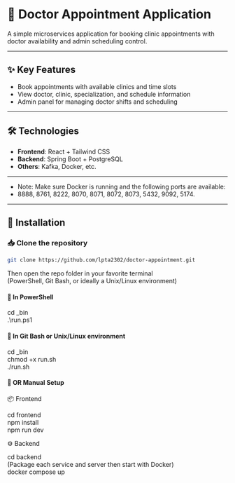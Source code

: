 # 🏥 Doctor Appointment Application

A simple microservices application for booking clinic appointments with doctor availability and admin scheduling control.

---

## ✨ Key Features

- Book appointments with available clinics and time slots  
- View doctor, clinic, specialization, and schedule information  
- Admin panel for managing doctor shifts and scheduling

---

## 🛠️ Technologies

- **Frontend**: React + Tailwind CSS  
- **Backend**: Spring Boot + PostgreSQL  
- **Others**: Kafka, Docker, etc.

---

* Note: Make sure Docker is running and the following ports are available: 
* 8888, 8761, 8222, 8070, 8071, 8072, 8073, 5432, 9092, 5174. 

---

## 🚀 Installation

### 📥 Clone the repository
```bash
git clone https://github.com/lpta2302/doctor-appointment.git
```
Then open the repo folder in your favorite terminal  
(PowerShell, Git Bash, or ideally a Unix/Linux environment)

#### 📌 In PowerShell
cd _bin  
.\run.ps1

#### 🐧 In Git Bash or Unix/Linux environment
cd _bin  
chmod +x run.sh  
./run.sh

#### 🧩 OR Manual Setup
📦 Frontend

cd frontend  
npm install  
npm run dev

⚙️ Backend

cd backend  
(Package each service and server then start with Docker)  
docker compose up
